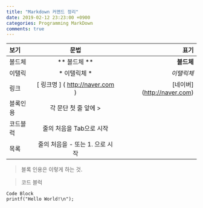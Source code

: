 ```yaml
---
title: "Markdown 커맨드 정리"
date: 2019-02-12 23:23:00 +0900
categories: Programming MarkDown
comments: true
---
```




| 보기 | 문법 | 표기 |
|:--------|:--------:|--------:|
| 볼드체 | ** 볼드체 ** | **볼드체** |
| 이탤릭 | * 이탤릭체 * | *이탤릭체*  |
| 링크 |  [ 링크명 ] ( http://naver.com ) | [네이버] (http://naver.com) |
| 블록인용 | 각 문단 첫 줄 앞에 > | |
| 코드블럭 | 줄의 처음을 Tab으로 시작 | |
| 목록 | 줄의 처음을 - 또는 1. 으로 시작 | |


> 블록 인용은 이렇게 하는 것.

> 코드 블럭

    Code Block
    printf("Hello World!\n");
